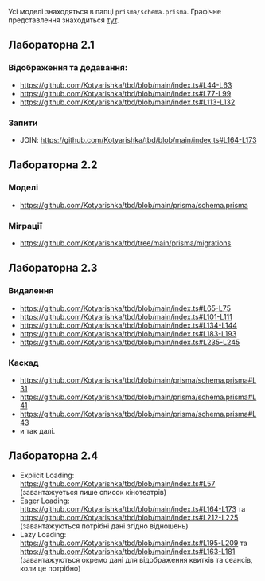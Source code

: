 Усі моделі знаходяться в папці `prisma/schema.prisma`. Графічне представлення знаходиться [тут](https://github.com/Kotyarishka/tbd/blob/main/model.png).

## Лабораторна 2.1

### Відображення та додавання:

- https://github.com/Kotyarishka/tbd/blob/main/index.ts#L44-L63
- https://github.com/Kotyarishka/tbd/blob/main/index.ts#L77-L99
- https://github.com/Kotyarishka/tbd/blob/main/index.ts#L113-L132

### Запити

- JOIN: https://github.com/Kotyarishka/tbd/blob/main/index.ts#L164-L173

## Лабораторна 2.2

### Моделі

- https://github.com/Kotyarishka/tbd/blob/main/prisma/schema.prisma

### Міграції

- https://github.com/Kotyarishka/tbd/tree/main/prisma/migrations

## Лабораторна 2.3

### Видалення

- https://github.com/Kotyarishka/tbd/blob/main/index.ts#L65-L75
- https://github.com/Kotyarishka/tbd/blob/main/index.ts#L101-L111
- https://github.com/Kotyarishka/tbd/blob/main/index.ts#L134-L144
- https://github.com/Kotyarishka/tbd/blob/main/index.ts#L183-L193
- https://github.com/Kotyarishka/tbd/blob/main/index.ts#L235-L245

### Каскад

- https://github.com/Kotyarishka/tbd/blob/main/prisma/schema.prisma#L31
- https://github.com/Kotyarishka/tbd/blob/main/prisma/schema.prisma#L41
- https://github.com/Kotyarishka/tbd/blob/main/prisma/schema.prisma#L43
- и так далі.

## Лабораторна 2.4

- Explicit Loading: https://github.com/Kotyarishka/tbd/blob/main/index.ts#L57 (завантажуеться лише список кінотеатрів)
- Eager Loading: https://github.com/Kotyarishka/tbd/blob/main/index.ts#L164-L173 та https://github.com/Kotyarishka/tbd/blob/main/index.ts#L212-L225 (завантажуються потрібні дані згідно відношень)
- Lazy Loading: https://github.com/Kotyarishka/tbd/blob/main/index.ts#L195-L209 та https://github.com/Kotyarishka/tbd/blob/main/index.ts#L163-L181 (завантажуються окремо дані для відображення квитків та сеансів, коли це потрібно)
